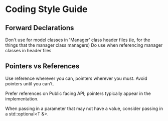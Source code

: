 ﻿# Coding Style Guide
## Forward Declarations
Don't use for model classes in 'Manager' class header files (ie, for the things that the manager class managers)
Do use when referencing manager classes in header files

## Pointers vs References
Use reference wherever you can, pointers wherever you must. Avoid pointers until you can't.

Prefer references on Public facing API; pointers typically appear in the implementation.

When passing in a parameter that may not have a value, consider passing in a std::optional<T &>.